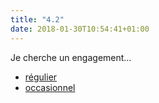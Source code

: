 ```yaml
---
title: "4.2"
date: 2018-01-30T10:54:41+01:00
---
```


Je cherche un engagement…

- [régulier](1/)
- [occasionnel](2/)
